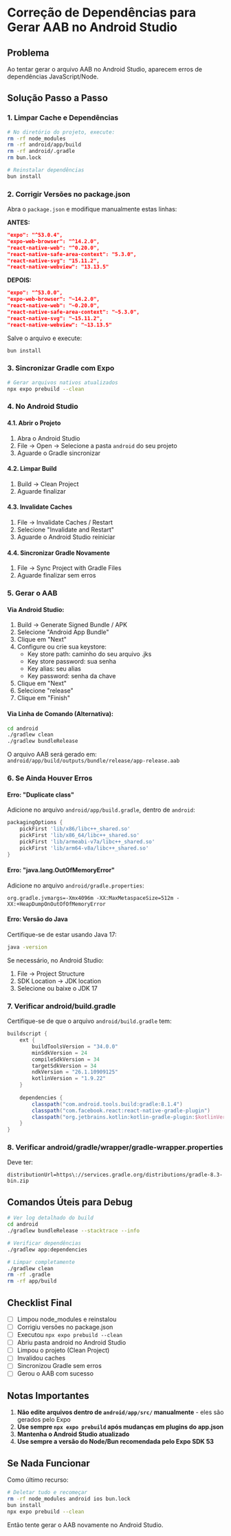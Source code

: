 # Correção de Dependências para Gerar AAB no Android Studio

## Problema
Ao tentar gerar o arquivo AAB no Android Studio, aparecem erros de dependências JavaScript/Node.

## Solução Passo a Passo

### 1. Limpar Cache e Dependências
```bash
# No diretório do projeto, execute:
rm -rf node_modules
rm -rf android/app/build
rm -rf android/.gradle
rm bun.lock

# Reinstalar dependências
bun install
```

### 2. Corrigir Versões no package.json

Abra o `package.json` e modifique manualmente estas linhas:

**ANTES:**
```json
"expo": "^53.0.4",
"expo-web-browser": "^14.2.0",
"react-native-web": "^0.20.0",
"react-native-safe-area-context": "5.3.0",
"react-native-svg": "15.11.2",
"react-native-webview": "13.13.5"
```

**DEPOIS:**
```json
"expo": "^53.0.0",
"expo-web-browser": "~14.2.0",
"react-native-web": "~0.20.0",
"react-native-safe-area-context": "~5.3.0",
"react-native-svg": "~15.11.2",
"react-native-webview": "~13.13.5"
```

Salve o arquivo e execute:
```bash
bun install
```

### 3. Sincronizar Gradle com Expo
```bash
# Gerar arquivos nativos atualizados
npx expo prebuild --clean
```

### 4. No Android Studio

#### 4.1. Abrir o Projeto
1. Abra o Android Studio
2. File → Open → Selecione a pasta `android` do seu projeto
3. Aguarde o Gradle sincronizar

#### 4.2. Limpar Build
1. Build → Clean Project
2. Aguarde finalizar

#### 4.3. Invalidate Caches
1. File → Invalidate Caches / Restart
2. Selecione "Invalidate and Restart"
3. Aguarde o Android Studio reiniciar

#### 4.4. Sincronizar Gradle Novamente
1. File → Sync Project with Gradle Files
2. Aguarde finalizar sem erros

### 5. Gerar o AAB

#### Via Android Studio:
1. Build → Generate Signed Bundle / APK
2. Selecione "Android App Bundle"
3. Clique em "Next"
4. Configure ou crie sua keystore:
   - Key store path: caminho do seu arquivo .jks
   - Key store password: sua senha
   - Key alias: seu alias
   - Key password: senha da chave
5. Clique em "Next"
6. Selecione "release"
7. Clique em "Finish"

#### Via Linha de Comando (Alternativa):
```bash
cd android
./gradlew clean
./gradlew bundleRelease
```

O arquivo AAB será gerado em:
`android/app/build/outputs/bundle/release/app-release.aab`

### 6. Se Ainda Houver Erros

#### Erro: "Duplicate class"
Adicione no arquivo `android/app/build.gradle`, dentro de `android`:
```gradle
packagingOptions {
    pickFirst 'lib/x86/libc++_shared.so'
    pickFirst 'lib/x86_64/libc++_shared.so'
    pickFirst 'lib/armeabi-v7a/libc++_shared.so'
    pickFirst 'lib/arm64-v8a/libc++_shared.so'
}
```

#### Erro: "java.lang.OutOfMemoryError"
Adicione no arquivo `android/gradle.properties`:
```properties
org.gradle.jvmargs=-Xmx4096m -XX:MaxMetaspaceSize=512m -XX:+HeapDumpOnOutOfOfMemoryError
```

#### Erro: Versão do Java
Certifique-se de estar usando Java 17:
```bash
java -version
```

Se necessário, no Android Studio:
1. File → Project Structure
2. SDK Location → JDK location
3. Selecione ou baixe o JDK 17

### 7. Verificar android/build.gradle

Certifique-se de que o arquivo `android/build.gradle` tem:
```gradle
buildscript {
    ext {
        buildToolsVersion = "34.0.0"
        minSdkVersion = 24
        compileSdkVersion = 34
        targetSdkVersion = 34
        ndkVersion = "26.1.10909125"
        kotlinVersion = "1.9.22"
    }
    
    dependencies {
        classpath("com.android.tools.build:gradle:8.1.4")
        classpath("com.facebook.react:react-native-gradle-plugin")
        classpath("org.jetbrains.kotlin:kotlin-gradle-plugin:$kotlinVersion")
    }
}
```

### 8. Verificar android/gradle/wrapper/gradle-wrapper.properties

Deve ter:
```properties
distributionUrl=https\://services.gradle.org/distributions/gradle-8.3-bin.zip
```

## Comandos Úteis para Debug

```bash
# Ver log detalhado do build
cd android
./gradlew bundleRelease --stacktrace --info

# Verificar dependências
./gradlew app:dependencies

# Limpar completamente
./gradlew clean
rm -rf .gradle
rm -rf app/build
```

## Checklist Final

- [ ] Limpou node_modules e reinstalou
- [ ] Corrigiu versões no package.json
- [ ] Executou `npx expo prebuild --clean`
- [ ] Abriu pasta android no Android Studio
- [ ] Limpou o projeto (Clean Project)
- [ ] Invalidou caches
- [ ] Sincronizou Gradle sem erros
- [ ] Gerou o AAB com sucesso

## Notas Importantes

1. **Não edite arquivos dentro de `android/app/src/` manualmente** - eles são gerados pelo Expo
2. **Use sempre `npx expo prebuild` após mudanças em plugins do app.json**
3. **Mantenha o Android Studio atualizado**
4. **Use sempre a versão do Node/Bun recomendada pelo Expo SDK 53**

## Se Nada Funcionar

Como último recurso:
```bash
# Deletar tudo e recomeçar
rm -rf node_modules android ios bun.lock
bun install
npx expo prebuild --clean
```

Então tente gerar o AAB novamente no Android Studio.
